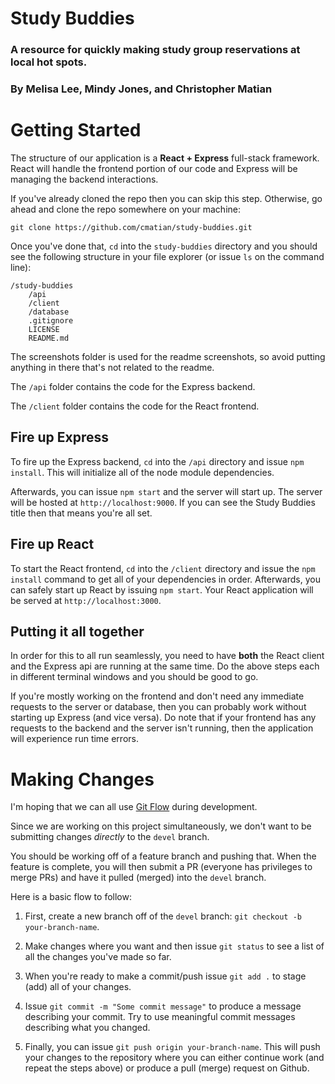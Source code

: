 # Study Buddies

### A resource for quickly making study group reservations at local hot spots.

### By Melisa Lee, Mindy Jones, and Christopher Matian

# Getting Started

The structure of our application is a **React + Express** full-stack framework. React will handle the frontend portion of our code and Express will be managing the backend interactions.

If you've already cloned the repo then you can skip this step. Otherwise, go ahead and clone the repo somewhere on your machine:

`git clone https://github.com/cmatian/study-buddies.git`

Once you've done that, `cd` into the `study-buddies` directory and you should see the following structure in your file explorer (or issue `ls` on the command line):

```
/study-buddies
    /api
    /client
    /database
    .gitignore
    LICENSE
    README.md
```

The screenshots folder is used for the readme screenshots, so avoid putting anything in there that's not related to the readme.

The `/api` folder contains the code for the Express backend.

The `/client` folder contains the code for the React frontend.

## Fire up Express

To fire up the Express backend, `cd` into the `/api` directory and issue `npm install`. This will initialize all of the node module dependencies.

Afterwards, you can issue `npm start` and the server will start up. The server will be hosted at `http://localhost:9000`. If you can see the Study Buddies title then that means you're all set.

## Fire up React

To start the React frontend, `cd` into the `/client` directory and issue the `npm install` command to get all of your dependencies in order. Afterwards, you can safely start up React by issuing `npm start`. Your React application will be served at `http://localhost:3000`.

## Putting it all together

In order for this to all run seamlessly, you need to have **both** the React client and the Express api are running at the same time. Do the above steps each in different terminal windows and you should be good to go.

If you're mostly working on the frontend and don't need any immediate requests to the server or database, then you can probably work without starting up Express (and vice versa). Do note that if your frontend has any requests to the backend and the server isn't running, then the application will experience run time errors.

# Making Changes

I'm hoping that we can all use [Git Flow]("https://nvie.com/posts/a-successful-git-branching-model/") during development.

Since we are working on this project simultaneously, we don't want to be submitting changes _directly_ to the `devel` branch.

You should be working off of a feature branch and pushing that. When the feature is complete, you will then submit a PR (everyone has privileges to merge PRs) and have it pulled (merged) into the `devel` branch.

Here is a basic flow to follow:

1. First, create a new branch off of the `devel` branch: `git checkout -b your-branch-name`.

2. Make changes where you want and then issue `git status` to see a list of all the changes you've made so far.

3. When you're ready to make a commit/push issue `git add .` to stage (add) all of your changes.

4. Issue `git commit -m "Some commit message"` to produce a message describing your commit. Try to use meaningful commit messages describing what you changed.

5. Finally, you can issue `git push origin your-branch-name`. This will push your changes to the repository where you can either continue work (and repeat the steps above) or produce a pull (merge) request on Github.
